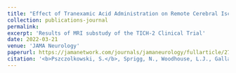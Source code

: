 ```yaml
---
title: "Effect of Tranexamic Acid Administration on Remote Cerebral Ischemic Lesions in Acute Spontaneous Intracerebral Hemorrhage: A Substudy of a Randomized Clinical Trial"
collection: publications-journal
permalink: 
excerpt: 'Results of MRI substudy of the TICH-2 Clinical Trial'
date: 2022-03-21
venue: 'JAMA Neurology'
paperurl: https://jamanetwork.com/journals/jamaneurology/fullarticle/2790402
citation: '<b>Pszczolkowski, S.</b>, Sprigg, N., Woodhouse, L.J., Gallagher, R., Swienton, D., Law, Z.K., Casado, A.M., Roberts, I., Werring, D.J., Salman, R.A.S., England, T., Morgan, P.S., Bath, P.M. and Dineen, R.A., 2022. &quot;Effect of Tranexamic Acid Administration on Remote Cerebral Ischemic Lesions in Acute Spontaneous Intracerebral Hemorrhage: A Substudy of a Randomized Clinical Trial.&quot; <i>JAMA Neurology</i>, Published online March 21, 2022'
---
```

